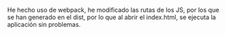 He hecho uso de webpack, he modificado las rutas de los JS, por los que se han generado en el dist, por lo que al abrir el index.html, se ejecuta la aplicación sin problemas.
